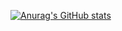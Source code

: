 [![Anurag's GitHub stats](https://github-readme-stats.vercel.app/api?username=Innokentie&show_icons=true&theme=dark&bg_color=30,e96443,904e95)](https://github.com/Innokentie/Innokentie/)
